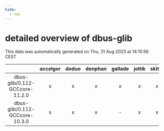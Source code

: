 ```yaml
---
hide:
  - toc
---
```


detailed overview of dbus-glib
==============================


This data was automatically generated on Thu, 31 Aug 2023 at 14:15:56 CEST  

| |accelgor|doduo|donphan|gallade|joltik|skitty|swalot|victini|
| :---: | :---: | :---: | :---: | :---: | :---: | :---: | :---: | :---: |
|dbus-glib/0.112-GCCcore-11.2.0|x|x|x|x|x|x|x|x|
|dbus-glib/0.112-GCCcore-10.3.0|x|x|x|-|x|x|x|x|
